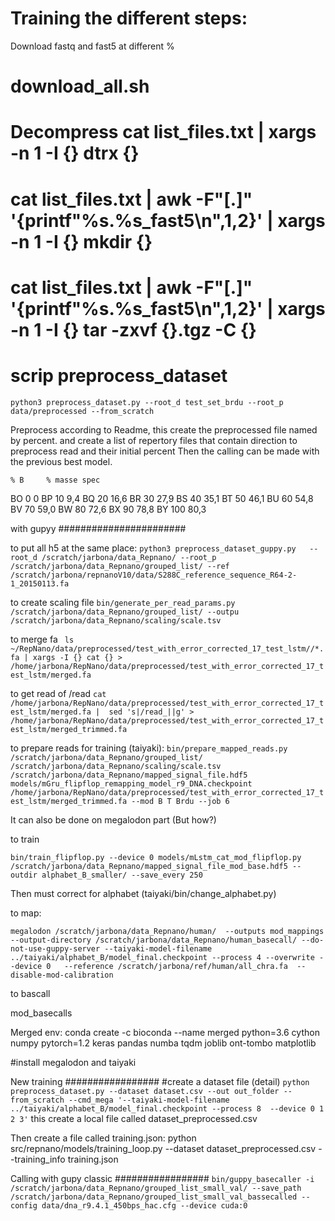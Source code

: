 Training the different steps:
=========

Download fastq and fast5 at different %
# download_all.sh
# Decompress  cat list_files.txt | xargs -n 1 -I {} dtrx {}
# cat list_files.txt | awk -F"[.]" '{printf"%s.%s_fast5\n",$1,$2}'  | xargs -n 1 -I {}  mkdir {}
# cat list_files.txt | awk -F"[.]" '{printf"%s.%s_fast5\n",$1,$2}'  | xargs -n 1 -I {}  tar -zxvf  {}.tgz -C {}

# scrip preprocess_dataset

`python3 preprocess_dataset.py --root_d test_set_brdu --root_p data/preprocessed --from_scratch`



Preprocess according to Readme, this create the preprocessed file named by percent.
and create a list of repertory files that contain direction to preprocess read and their initial percent
Then the calling can be made with the previous best model.


	% B 	% masse spec
BO 	0 	0
BP 	10 	9,4
BQ 	20 	16,6
BR 	30 	27,9
BS 	40 	35,1
BT 	50 	46,1
BU 	60 	54,8
BV 	70 	59,0
BW 	80 	72,6
BX 	90 	78,8
BY 	100  80,3


with gupyy
#######################

to put all h5 at the same place:
`python3 preprocess_dataset_guppy.py   --root_d /scratch/jarbona/data_Repnano/ --root_p /scratch/jarbona/data_Repnano/grouped_list/ --ref /scratch/jarbona/repnanoV10/data/S288C_reference_sequence_R64-2-1_20150113.fa`


to create scaling file
`bin/generate_per_read_params.py /scratch/jarbona/data_Repnano/grouped_list/ --outpu /scratch/jarbona/data_Repnano/scaling/scale.tsv`


to merge fa
` ls ~/RepNano/data/preprocessed/test_with_error_corrected_17_test_lstm//*.fa | xargs -I {} cat {} > /home/jarbona/RepNano/data/preprocessed/test_with_error_corrected_17_test_lstm/merged.fa`

to get read of /read
`cat /home/jarbona/RepNano/data/preprocessed/test_with_error_corrected_17_test_lstm/merged.fa |  sed 's|/read_||g' > /home/jarbona/RepNano/data/preprocessed/test_with_error_corrected_17_test_lstm/merged_trimmed.fa`


to prepare reads for training (taiyaki):
`bin/prepare_mapped_reads.py /scratch/jarbona/data_Repnano/grouped_list/  /scratch/jarbona/data_Repnano/scaling/scale.tsv /scratch/jarbona/data_Repnano/mapped_signal_file.hdf5  models/mGru_flipflop_remapping_model_r9_DNA.checkpoint /home/jarbona/RepNano/data/preprocessed/test_with_error_corrected_17_test_lstm/merged_trimmed.fa --mod B T Brdu --job 6`

It can also be done on megalodon part (But how?)

to train

`bin/train_flipflop.py --device 0 models/mLstm_cat_mod_flipflop.py /scratch/jarbona/data_Repnano/mapped_signal_file_mod_base.hdf5 --outdir alphabet_B_smaller/ --save_every 250`

Then must correct for alphabet (taiyaki/bin/change_alphabet.py)


to map:

`megalodon /scratch/jarbona/data_Repnano/human/  --outputs mod_mappings --output-directory /scratch/jarbona/data_Repnano/human_basecall/ --do-not-use-guppy-server --taiyaki-model-filename ../taiyaki/alphabet_B/model_final.checkpoint --process 4 --overwrite --device 0   --reference /scratch/jarbona/ref/human/all_chra.fa  --disable-mod-calibration`

to bascall

mod_basecalls

Merged env:
conda create -c bioconda --name merged python=3.6 cython numpy pytorch=1.2  keras pandas numba tqdm joblib  ont-tombo matplotlib

#install megalodon and taiyaki

New training
#################
#create a dataset file (detail)
`python preprocess_dataset.py --dataset dataset.csv --out out_folder --from_scratch --cmd_mega '--taiyaki-model-filename ../taiyaki/alphabet_B/model_final.checkpoint --process 8  --device 0 1 2 3'`
this create a local file called dataset_preprocessed.csv 

Then create a file called training.json:
python src/repnano/models/training_loop.py  --dataset dataset_preprocessed.csv --training_info training.json


Calling with gupy classic
#################
 `bin/guppy_basecaller -i /scratch/jarbona/data_Repnano/grouped_list_small_val/ --save_path /scratch/jarbona/data_Repnano/grouped_list_small_val_bassecalled --config data/dna_r9.4.1_450bps_hac.cfg --device cuda:0`